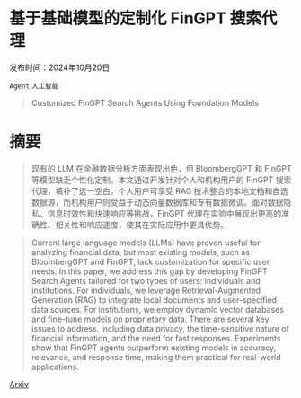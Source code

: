 # 基于基础模型的定制化 FinGPT 搜索代理

发布时间：2024年10月20日

`Agent` `人工智能`

> Customized FinGPT Search Agents Using Foundation Models

# 摘要

> 现有的 LLM 在金融数据分析方面表现出色，但 BloombergGPT 和 FinGPT 等模型缺乏个性化定制。本文通过开发针对个人和机构用户的 FinGPT 搜索代理，填补了这一空白。个人用户可享受 RAG 技术整合的本地文档和自选数据源，而机构用户则受益于动态向量数据库和专有数据微调。面对数据隐私、信息时效性和快速响应等挑战，FinGPT 代理在实验中展现出更高的准确性、相关性和响应速度，使其在实际应用中更具优势。

> Current large language models (LLMs) have proven useful for analyzing financial data, but most existing models, such as BloombergGPT and FinGPT, lack customization for specific user needs. In this paper, we address this gap by developing FinGPT Search Agents tailored for two types of users: individuals and institutions. For individuals, we leverage Retrieval-Augmented Generation (RAG) to integrate local documents and user-specified data sources. For institutions, we employ dynamic vector databases and fine-tune models on proprietary data. There are several key issues to address, including data privacy, the time-sensitive nature of financial information, and the need for fast responses. Experiments show that FinGPT agents outperform existing models in accuracy, relevance, and response time, making them practical for real-world applications.

[Arxiv](https://arxiv.org/abs/2410.15284)